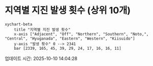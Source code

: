 # 지역별 지진 발생 횟수 (상위 10개)

```mermaid
xychart-beta
    title "지역별 지진 발생 횟수"
    x-axis ["Adjacent", "Off", "Northern", "Southern", "Noto,", "Central", "Hyuganada", "Eastern", "Western", "Kiisuido"]
    y-axis "발생 횟수" 0 --> 2341
    bar [2339, 165, 45, 39, 29, 24, 17, 16, 16, 11]
```

업데이트 시간: 2025-10-10 14:04:28
